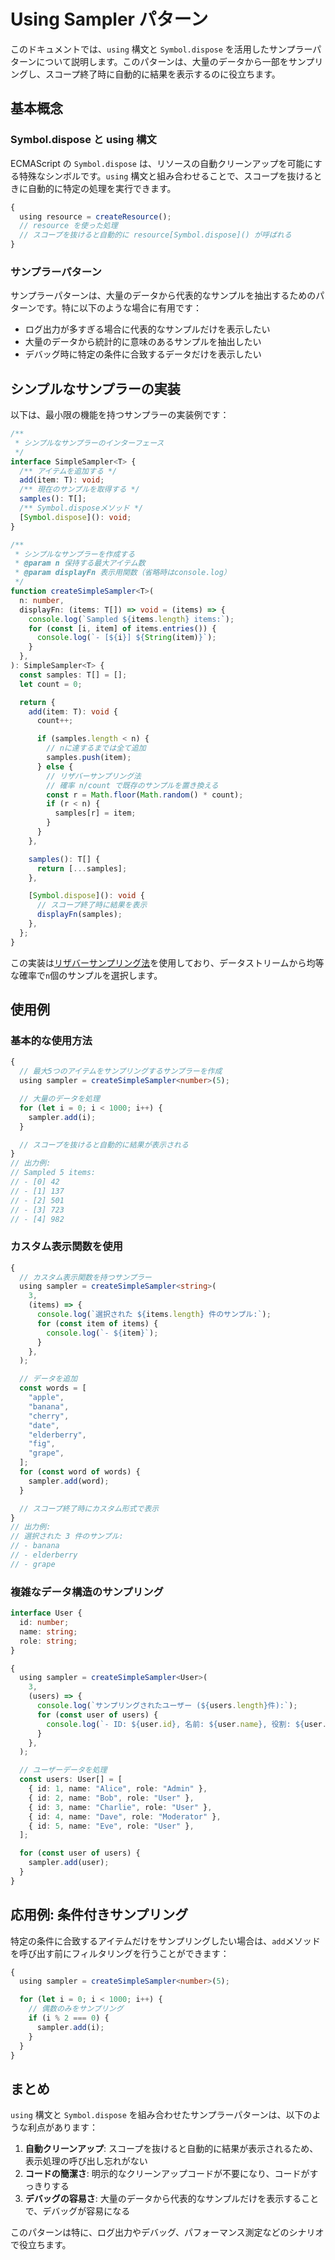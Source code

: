 # Using Sampler パターン

このドキュメントでは、`using` 構文と `Symbol.dispose`
を活用したサンプラーパターンについて説明します。このパターンは、大量のデータから一部をサンプリングし、スコープ終了時に自動的に結果を表示するのに役立ちます。

## 基本概念

### Symbol.dispose と using 構文

ECMAScript の `Symbol.dispose`
は、リソースの自動クリーンアップを可能にする特殊なシンボルです。`using`
構文と組み合わせることで、スコープを抜けるときに自動的に特定の処理を実行できます。

```typescript
{
  using resource = createResource();
  // resource を使った処理
  // スコープを抜けると自動的に resource[Symbol.dispose]() が呼ばれる
}
```

### サンプラーパターン

サンプラーパターンは、大量のデータから代表的なサンプルを抽出するためのパターンです。特に以下のような場合に有用です：

- ログ出力が多すぎる場合に代表的なサンプルだけを表示したい
- 大量のデータから統計的に意味のあるサンプルを抽出したい
- デバッグ時に特定の条件に合致するデータだけを表示したい

## シンプルなサンプラーの実装

以下は、最小限の機能を持つサンプラーの実装例です：

```typescript
/**
 * シンプルなサンプラーのインターフェース
 */
interface SimpleSampler<T> {
  /** アイテムを追加する */
  add(item: T): void;
  /** 現在のサンプルを取得する */
  samples(): T[];
  /** Symbol.disposeメソッド */
  [Symbol.dispose](): void;
}

/**
 * シンプルなサンプラーを作成する
 * @param n 保持する最大アイテム数
 * @param displayFn 表示用関数（省略時はconsole.log）
 */
function createSimpleSampler<T>(
  n: number,
  displayFn: (items: T[]) => void = (items) => {
    console.log(`Sampled ${items.length} items:`);
    for (const [i, item] of items.entries()) {
      console.log(`- [${i}] ${String(item)}`);
    }
  },
): SimpleSampler<T> {
  const samples: T[] = [];
  let count = 0;

  return {
    add(item: T): void {
      count++;

      if (samples.length < n) {
        // nに達するまでは全て追加
        samples.push(item);
      } else {
        // リザバーサンプリング法
        // 確率 n/count で既存のサンプルを置き換える
        const r = Math.floor(Math.random() * count);
        if (r < n) {
          samples[r] = item;
        }
      }
    },

    samples(): T[] {
      return [...samples];
    },

    [Symbol.dispose](): void {
      // スコープ終了時に結果を表示
      displayFn(samples);
    },
  };
}
```

この実装は[リザバーサンプリング法](https://en.wikipedia.org/wiki/Reservoir_sampling)を使用しており、データストリームから均等な確率で`n`個のサンプルを選択します。

## 使用例

### 基本的な使用方法

```typescript
{
  // 最大5つのアイテムをサンプリングするサンプラーを作成
  using sampler = createSimpleSampler<number>(5);

  // 大量のデータを処理
  for (let i = 0; i < 1000; i++) {
    sampler.add(i);
  }

  // スコープを抜けると自動的に結果が表示される
}
// 出力例:
// Sampled 5 items:
// - [0] 42
// - [1] 137
// - [2] 501
// - [3] 723
// - [4] 982
```

### カスタム表示関数を使用

```typescript
{
  // カスタム表示関数を持つサンプラー
  using sampler = createSimpleSampler<string>(
    3,
    (items) => {
      console.log(`選択された ${items.length} 件のサンプル:`);
      for (const item of items) {
        console.log(`- ${item}`);
      }
    },
  );

  // データを追加
  const words = [
    "apple",
    "banana",
    "cherry",
    "date",
    "elderberry",
    "fig",
    "grape",
  ];
  for (const word of words) {
    sampler.add(word);
  }

  // スコープ終了時にカスタム形式で表示
}
// 出力例:
// 選択された 3 件のサンプル:
// - banana
// - elderberry
// - grape
```

### 複雑なデータ構造のサンプリング

```typescript
interface User {
  id: number;
  name: string;
  role: string;
}

{
  using sampler = createSimpleSampler<User>(
    3,
    (users) => {
      console.log(`サンプリングされたユーザー (${users.length}件):`);
      for (const user of users) {
        console.log(`- ID: ${user.id}, 名前: ${user.name}, 役割: ${user.role}`);
      }
    },
  );

  // ユーザーデータを処理
  const users: User[] = [
    { id: 1, name: "Alice", role: "Admin" },
    { id: 2, name: "Bob", role: "User" },
    { id: 3, name: "Charlie", role: "User" },
    { id: 4, name: "Dave", role: "Moderator" },
    { id: 5, name: "Eve", role: "User" },
  ];

  for (const user of users) {
    sampler.add(user);
  }
}
```

## 応用例: 条件付きサンプリング

特定の条件に合致するアイテムだけをサンプリングしたい場合は、`add`メソッドを呼び出す前にフィルタリングを行うことができます：

```typescript
{
  using sampler = createSimpleSampler<number>(5);

  for (let i = 0; i < 1000; i++) {
    // 偶数のみをサンプリング
    if (i % 2 === 0) {
      sampler.add(i);
    }
  }
}
```

## まとめ

`using` 構文と `Symbol.dispose`
を組み合わせたサンプラーパターンは、以下のような利点があります：

1. **自動クリーンアップ**:
   スコープを抜けると自動的に結果が表示されるため、表示処理の呼び出し忘れがない
2. **コードの簡潔さ**:
   明示的なクリーンアップコードが不要になり、コードがすっきりする
3. **デバッグの容易さ**:
   大量のデータから代表的なサンプルだけを表示することで、デバッグが容易になる

このパターンは特に、ログ出力やデバッグ、パフォーマンス測定などのシナリオで役立ちます。
